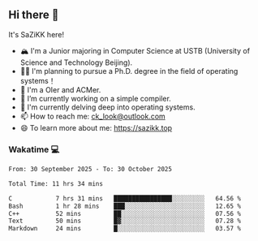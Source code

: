 ## Hi there 👋

It's SaZiKK here!

- 🏔️ I'm a Junior majoring in Computer Science  at USTB (University of Science and Technology Beijing).
- 🧑‍🎓 I'm planning to pursue a Ph.D. degree in the field of operating systems！
- 🚀 I'm a OIer and ACMer.
- 🔭 I’m currently working on a simple compiler.
- 🌱 I'm currently delving deep into operating systems.
- 📫 How to reach me: ck_look@outlook.com
- 😄 To learn more about me: https://sazikk.top

  
<!--
**SaZiKK/SaZiKK** is a ✨ _special_ ✨ repository because its `README.md` (this file) appears on your GitHub profile.

Here are some ideas to get you started:

- 🔭 I’m currently working on ...
- 🌱 I’m currently learning ...
- 👯 I’m looking to collaborate on ...
- 🤔 I’m looking for help with ...
- 💬 Ask me about ...
- 📫 How to reach me: ...
- 😄 Pronouns: ...
- ⚡ Fun fact: ...
-->

### Wakatime 💻

<!--START_SECTION:waka-->

```txt
From: 30 September 2025 - To: 30 October 2025

Total Time: 11 hrs 34 mins

C            7 hrs 31 mins   ████████████████░░░░░░░░░   64.56 %
Bash         1 hr 28 mins    ███░░░░░░░░░░░░░░░░░░░░░░   12.65 %
C++          52 mins         ██░░░░░░░░░░░░░░░░░░░░░░░   07.56 %
Text         50 mins         █▓░░░░░░░░░░░░░░░░░░░░░░░   07.28 %
Markdown     24 mins         █░░░░░░░░░░░░░░░░░░░░░░░░   03.57 %
```

<!--END_SECTION:waka-->

